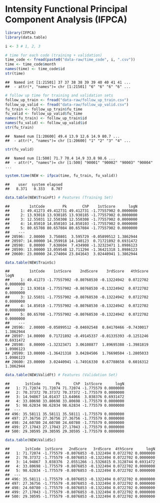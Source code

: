 Intensity Functional Principal Component Analysis (IFPCA)
================

``` r
library(IFPCA)
library(data.table)
```

``` r
i <- 3 # 1, 2, 3 
```

``` r
# time for each code (training + validation)
time_code <- fread(paste0("data-raw/time_code", i, ".csv"))
time <- time_code$month
names(time) <- time_code$id
str(time)
```

    ##  Named int [1:21501] 37 37 38 38 39 39 40 40 41 41 ...
    ##  - attr(*, "names")= chr [1:21501] "6" "6" "6" "6" ...

``` r
# follow up time for training and validation sets
follow_up_train <- fread("data-raw/follow_up_train.csv")
follow_up_valid <- fread("data-raw/follow_up_valid.csv")
fu_train <- follow_up_train$fu_time
fu_valid <- follow_up_valid$fu_time
names(fu_train) <- follow_up_train$id
names(fu_valid) <- follow_up_valid$id
str(fu_train)
```

    ##  Named num [1:20600] 49.4 13.9 12.6 14.9 80.7 ...
    ##  - attr(*, "names")= chr [1:20600] "1" "2" "3" "4" ...

``` r
str(fu_valid)
```

    ##  Named num [1:500] 71.7 70.4 14.9 33.8 98.6 ...
    ##  - attr(*, "names")= chr [1:500] "90001" "90002" "90003" "90004" ...

``` r
system.time(NEW <- ifpca(time, fu_train, fu_valid))
```

    ##    user  system elapsed 
    ##   8.371   0.333   8.707

``` r
data.table(NEW$TrainFt) # Features (Training Set)
```

    ##         1stCode        Pk       ChP    1stScore      logN
    ##     1: 49.41273 49.412731 49.412731 -1.77557902 0.0000000
    ##     2: 13.93018 13.930185 13.930185 -1.77557902 0.0000000
    ##     3: 12.55031 12.550308 12.550308 -1.77557902 0.0000000
    ##     4: 14.85010 14.850103 14.850103 -1.77557902 0.0000000
    ##     5: 80.65708 80.657084 80.657084 -1.77557902 0.0000000
    ##    ---                                                   
    ## 20596:  2.00000  3.750801  3.595729 -0.05899512 1.3862944
    ## 20597: 14.00000 14.359918 14.140123  0.71721892 0.6931472
    ## 20598:  8.00000  7.638604  7.434908 -1.32323471 1.0986123
    ## 20599: 13.00000 13.059548 12.711294 -1.36421318 1.0986123
    ## 20600: 23.00000 24.274004 23.841643  3.02440941 1.3862944

``` r
data.table(NEW$TrainSc)
```

    ##         1stCode    1stScore    2ndScore    3rdScore   4thScore      logN
    ##     1: 49.41273 -1.77557902 -0.80768530 -0.13224942  0.0722702 0.0000000
    ##     2: 13.93018 -1.77557902 -0.80768530 -0.13224942  0.0722702 0.0000000
    ##     3: 12.55031 -1.77557902 -0.80768530 -0.13224942  0.0722702 0.0000000
    ##     4: 14.85010 -1.77557902 -0.80768530 -0.13224942  0.0722702 0.0000000
    ##     5: 80.65708 -1.77557902 -0.80768530 -0.13224942  0.0722702 0.0000000
    ##    ---                                                                  
    ## 20596:  2.00000 -0.05899512 -0.04692548  0.84170466 -0.7430017 1.3862944
    ## 20597: 14.00000  0.71721892 -0.49145337 -0.01335393 -0.1251246 0.6931472
    ## 20598:  8.00000 -1.32323471  3.06108877  1.89695388 -1.3981819 1.0986123
    ## 20599: 13.00000 -1.36421318  3.04284506  1.76690504 -1.2805033 1.0986123
    ## 20600: 23.00000  3.02440941 -1.74916330  0.67788658  0.6016312 1.3862944

``` r
data.table(NEW$ValidFt) # Features (Validation Set)
```

    ##       1stCode       Pk      ChP  1stScore      logN
    ##   1: 71.72074 71.72074 71.72074 -1.775579 0.0000000
    ##   2: 70.37372 70.37372 70.37372 -1.775579 0.0000000
    ##   3: 14.94867 14.01437 13.64066  3.038376 0.6931472
    ##   4: 33.80698 33.80698 33.80698 -1.775579 0.0000000
    ##   5: 98.62834 98.62834 98.62834 -1.775579 0.0000000
    ##  ---                                               
    ## 496: 35.58111 35.58111 35.58111 -1.775579 0.0000000
    ## 497: 27.36756 27.36756 27.36756 -1.775579 0.0000000
    ## 498: 24.60780 24.60780 24.60780 -1.775579 0.0000000
    ## 499: 27.17043 27.17043 27.17043 -1.775579 0.0000000
    ## 500: 29.30595 29.30595 29.30595 -1.775579 0.0000000

``` r
data.table(NEW$ValidSc)
```

    ##       1stCode  1stScore   2ndScore   3rdScore  4thScore      logN
    ##   1: 71.72074 -1.775579 -0.8076853 -0.1322494 0.0722702 0.0000000
    ##   2: 70.37372 -1.775579 -0.8076853 -0.1322494 0.0722702 0.0000000
    ##   3: 14.94867  3.038376  2.0551266 -1.5326815 0.3128744 0.6931472
    ##   4: 33.80698 -1.775579 -0.8076853 -0.1322494 0.0722702 0.0000000
    ##   5: 98.62834 -1.775579 -0.8076853 -0.1322494 0.0722702 0.0000000
    ##  ---                                                             
    ## 496: 35.58111 -1.775579 -0.8076853 -0.1322494 0.0722702 0.0000000
    ## 497: 27.36756 -1.775579 -0.8076853 -0.1322494 0.0722702 0.0000000
    ## 498: 24.60780 -1.775579 -0.8076853 -0.1322494 0.0722702 0.0000000
    ## 499: 27.17043 -1.775579 -0.8076853 -0.1322494 0.0722702 0.0000000
    ## 500: 29.30595 -1.775579 -0.8076853 -0.1322494 0.0722702 0.0000000
